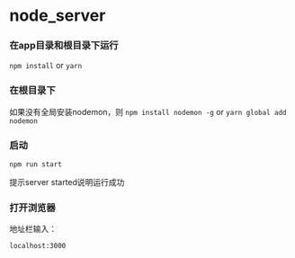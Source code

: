 # node_server

### 在app目录和根目录下运行
`npm install` or `yarn`

### 在根目录下
如果没有全局安装nodemon，则
`npm install nodemon -g`
or
`yarn global add nodemon`

### 启动
`npm run start`

提示server started说明运行成功

### 打开浏览器
地址栏输入：

`localhost:3000`
